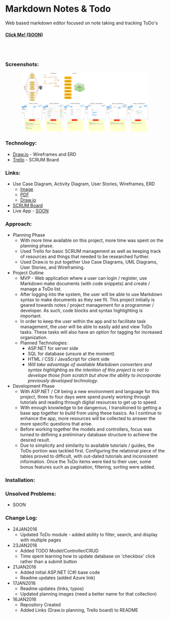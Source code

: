# Markdown Notes & Todo
Web based markdown editor focused on note taking and tracking ToDo's

#### [Click Me! (SOON)](http://markdownmanager.azurewebsites.net/)
<br>
<br>


### Screenshots:
<p align="center">
  <img width="400px" src="https://github.com/mrbeewer/markdown-notes-and-todo/blob/master/misc-files/UML-Markdown+Todo.png" alt="Planning"/>
  <br>
  <!-- <img width="400px" src="https://github.com/Beelers-Blockers/moogl/blob/NoBackbone/screenshots/moogl-secondaryRefinementWChoices.png" alt="moogl - Secondary Refinement With Choices View"/>
  <br>
  <img width="400px" src="https://github.com/Beelers-Blockers/moogl/blob/NoBackbone/screenshots/moogl-mapWPins.png"  alt="moogl - Map With Pins / Locations View"/>
  <br>
  <img width="400px" src="https://github.com/Beelers-Blockers/moogl/blob/NoBackbone/screenshots/moogl-mapWDetails.png"  alt="moogl - Map With Location Detail (small) View"/>
  <br>
  <img width="400px" src="https://github.com/Beelers-Blockers/moogl/blob/NoBackbone/screenshots/moogl-LocationDetails.png"  alt="moogl - Location Detail View"/>
  <br>
  <img width="400px" src="https://github.com/Beelers-Blockers/moogl/blob/NoBackbone/screenshots/moogl-BurgerDetails.png"  alt="moogl - Burger Detail View"/> -->
</p>

### Technology:
<!-- * HTML, CSS, JavaScript, jQuery
* Node.js, Express.js - MVC and RESTful API
* MongoDB - Database Management
* MongoHub - Easy DB Modification
* Passport - User Authentication and Sessions
* JSON - API Dealing
* Semantic - CSS Framework
* [JSON Generator](http://www.json-generator.com/) - Database of fake restaurants -->
* [Draw.io](http://draw.io) - Wireframes and ERD
* [Trello](https://trello.com) - SCRUM Board

### Links:
* Use Case Diagram, Activity Diagram, User Stories, Wireframes, ERD
  * [Image](https://github.com/mrbeewer/markdown-notes-and-todo/blob/master/misc-files/UML-Markdown+Todo.png)
  * [PDF](https://github.com/mrbeewer/markdown-notes-and-todo/blob/master/misc-files/UML-Markdown+Todo.pdf)
  * [Draw.io](https://drive.google.com/file/d/0B1PeprrWaiPLcEZVa0NiUTBEa1E/view?usp=sharing)
* [SCRUM Board](https://trello.com/b/rvAVYeyS)
* Live App - [SOON](http://markdownmanager.azurewebsites.net/)

### Approach:
  * Planning Phase
    * With more time available on this project, more time was spent on the planning phase.
    * Used Trello for basic SCRUM management as well as keeping track of resources and things that needed to be researched further.
    * Used Draw.io to put together Use Case Diagrams, UML Diagrams, User Stories, and Wireframing.
  * Project Outline
    * MVP - Web application where a user can login / register, use Markdown make documents (with code snippets) and create / manage a ToDo list.
    * After logging into the system, the user will be able to use Markdown syntax to make documents as they see fit. This project initially is geared towards notes / project management for a programmer / developer. As such, code blocks and syntax highlighting is important.
    * In order to keep the user within the app and to facilitate task management, the user will be able to easily add and view ToDo tasks. These tasks will also have an option for tagging for increased organization.
    * Planned Technologies:
      * ASP.NET for server side
      * SQL for database (unsure at the moment)
      * HTML / CSS / JavaScript for client side
      * *Will take advantage of available Markdown converters and syntax highlighting as the intention of this project is not to develope those from scratch but show the ability to incorporate previously developed technology.*
  * Development Phase
    * With ASP.NET / C# being a new environment and language for this project, three to four days were spend purely working through tutorials and reading through digital resources to get up to speed.
    * With enough knowledge to be dangerous, I transitioned to getting a base app together to build from using these basics. As I continue to enhance the app, more resources will be collected to answer the more specific questions that arise.
    * Before working together the models and controllers, focus was turned to defining a preliminary database structure to achieve the desired result.
    * Due to simplicity and similarity to available tutorials / guides, the ToDo portion was tackled first. Configuring the relational piece of the tables proved to difficult, with out-dated tutorials and inconsistent information. Once the ToDo items were tied to their user, some bonus features such as pagination, filtering, sorting were added.


### Installation:
<!-- **Install on your local system**
* *Git* the files
  * Fork the repository and `git clone` to your local system
* Setting up the Database
  * Required: MongoDB (https://www.mongodb.org/)
  * HIGHLY Recommended: MongoHub (https://github.com/jeromelebel/MongoHub-Mac)
  * Within MongoHub:
    * Create `moogl` Database, `locations` Collection, `searches` Collection
    * Add data -> Double click on the collection (opens the query), click on Insert, and copy the contents of `db/seeds/LocationSeed.json` and `db/seeds/SearchSeed.json` appropriately
* Install
  * Within the root `moogl` folder, run `npm install` from the terminal. This will prepare/install the necessary dependencies for this project. If they are all successful, continue on...
  * Again from the root `moogl` folder, run `npm start` to start the server.
* Check it out
  * In your favorite browser, go to `localhost:3000` -->
<!--
**Install on Digital Ocean**
* Create Droplet
  * Set name of droplet ... `thoughtful`
  * Choose plan ... $5/month
  * Choose region ... America
  * Choose Distribution ... Ubuntu
  * Click CREATE
* Config that Server!
  * Once the email from Digital Ocean arrives, keep note of the IP address and password, you will need those in the next steps.
  * On the terminal, access the server by `ssh root@123.123.123.123` using the IP sent by Digital Ocean.
  * Answer yes to the authenticity alert
  * Enter the provided password (twice) and setup a new password
  Use the following commands
  ```
  sudo apt-key adv --keyserver hkp://keyserver.ubuntu.com:80 --recv 7F0CEB10
  # Add the MongoDB team's key to the list of trusted keys

  echo 'deb http://downloads-distro.mongodb.org/repo/ubuntu-upstart dist 10gen' | sudo tee /etc/apt/sources.list.d/mongodb.list
  # Add reference to the repository to our `apt` configuration

  apt-get update
  # updates the list of software our server knows about

  apt-get install mongodb-org git build-essential openssl libssl-dev pkg-config
  # Install MongoDB packages, git, and dependencies (Y x1)

  git clone https://github.com/Beelers-Blockers/moogl.git
  # clone down the repo with the correct URL (use HTTPS)

  wget https://nodejs.org/dist/v4.2.4/node-v4.2.4.tar.gz
  # download Node.js source code

  tar xzvf node-v
  # extract the archive

  cd node-v*
  # move into the node director

  ./configure
  make
  # configure and build Node (takes while! ~30min?)

  make install
  # install Node

  rm -rf ~/node-v*
  # remove the source code and directory (clean it up!)

  cd moogl
  # change directory

  npm install
  # install dependencies

  mongoimport --db moogl --collection searches --type json --file ~/moogl/db/seeds/SearchSeed.json --jsonArray
  # Run in terminal, not mongo!!

  mongoimport --db moogl --collection locations --type json --file ~/moogl/db/seeds/LocationsSeed.json --jsonArray
  # Run in terminal

  npm start
  # run the server and test with IP.IP.IP.IP:3000

  npm install -g forever
  # install Forever globally

  cd moogl
  # move to the moogl folder if not there already

  forever start --minUptime 1000 --spinSleepTime 1000 ./bin/www
  # start the server and keep it running
  ``` -->


### Unsolved Problems:
* SOON




### Change Log:
  * 24JAN2016
	* Updated ToDo module - added ability to filter, search, and display with multiple pages
  * 23JAN2016
    * Added TODO Model/Controller/CRUD
    * Time spent learning how to update database on 'checkbox' click rather than a submit button
  * 21JAN2016
    * Added initial ASP.NET (C#) base code
    * Readme updates (added Azure link)
  * 17JAN2016
    * Readme updates (links, typos)
    * Updated planning images (need a better name for that collection)
  * 16JAN2016
    * Repository Created
    * Added Links (Draw.io planning, Trello board) to README
